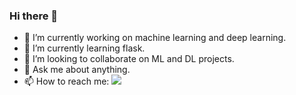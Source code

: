 ### Hi there 👋

- 🔭 I’m currently working on machine learning and deep learning.
- 🌱 I’m currently learning flask.
- 👯 I’m looking to collaborate on ML and DL projects.
- 💬 Ask me about anything.
- 📫 How to reach me:
![](https://www.facebook.com/reddy081/)
